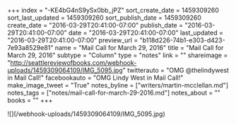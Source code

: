 +++
index = "-KE4bG4nS9ySx0bb_jPZ"
sort_create_date = 1459309260
sort_last_updated = 1459309260
sort_publish_date = 1459309260
create_date = "2016-03-29T20:41:00-07:00"
publish_date = "2016-03-29T20:41:00-07:00"
date = "2016-03-29T20:41:00-07:00"
last_updated = "2016-03-29T20:41:00-07:00"
preview_url = "b118d226-74b1-e303-d423-7e93a8529e81"
name = "Mail Call for March 29, 2016"
title = "Mail Call for March 29, 2016"
subtype = "Column"
type = "notes"
link = ""
shareimage = "http://seattlereviewofbooks.com/webhook-uploads/1459309064109/IMG_5095.jpg"
twitterauto = "OMG @thelindywest in Mail Call!"
facebookauto = "OMG Lindy West in Mail Call!"
make_image_tweet = "True"
notes_byline = ["writers/martin-mcclellan.md"]
notes_tags = ["notes/mail-call-for-march-29-2016.md"]
notes_about = ""
books = ""
+++
<p class="image">![](/webhook-uploads/1459309064109/IMG_5095.jpg)</p>